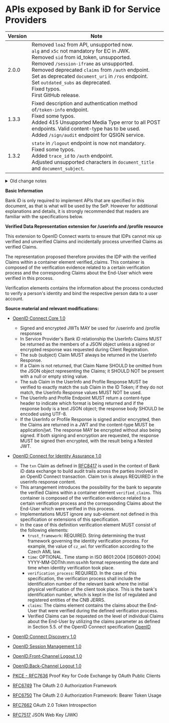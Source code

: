 # APIs exposed by Bank iD for Service Providers

| Version | Note |
| ------------- |-------------|
| 2.0.0 | Removed ```loa2``` from API, unsupported now.<br>```alg``` and ```x5c``` not mandatory for EC in JWK.<br>Removed ```sid``` from id_token, unsupported.<br>Removed ```/session-iframe``` as unsupported.<br>Removed deprecated ```claims``` from ```/auth``` endpoint.<br> Set as deprecated ```document_uri``` in ```/ros``` endpoint.<br>Set ```outdated_subs``` as deprecated.<br>Fixed typos.<br>First GitHub release. |
| 1.3.3 | Fixed description and authentication method of```/token-info``` endpoint.<br>Fixed some typos.<br>Added 415 Unsupported Media Type error to all POST endpoints. Valid content-type has to be used.<br>Added ```/sign/audit``` endpoint for QSIGN service. |
| 1.3.2 | ```state``` in ```/logout``` endpoint is now not mandatory.<br>Fixed some typos.<br>Added ```trace_id``` to ```/auth``` endpoint.<br>Adjusted unsupported characters in ```document_title``` and ```document_subject```. |

<details>
<summary>Old change notes</summary>

| Version | Note |
| ------------- |-------------|
| 1.3.1 | New GET endpoint for ```/logout```.<br>Removed mandatory requirement for ```redirect_uri``` in ```refresh_token``` authorization request.<br>Fixed some typos.<br>```document_id``` in ```/ros``` endpoint is mandatory and could have any value, is not checked against PDF files.<br>Adjusted unsupported characters in ```document_title``` and ```document_subject```.<br>New ```/sign/status``` endpoint for sign status verification.<br>```state``` and ```nonce``` are now mandatory in ```/ros``` and ```/auth``` endpoints to strengthen security. |
| 1.3.0 | New error ```basic_registers_unavailable``` in ```ros``` endpoint.<br>Miminal value for ```max_age``` in ```/ros``` endpoint is now set to 600 seconds.<br>For PDF 2.0 files, document_id will be acquired from XMP metadata. |
| 1.2.9 | New callback ```auth_failed``` in case ```code``` has been already issued.<br>New callback ```insufficient_scope``` in case missing required scopes from IdP for SIGN service.<br>New callback ```basic_registers_unavaiable``` for QSIGN service.<br>New parameter ```seal_visibility``` in ```/ros``` endpoint. In case you require seal visible on documents in SIGN or QSIGN<br>Fixed status codes for get and post in ```/authorize``` endpoint<br>Added ```401``` status code to ```/token``` endpoint |
| 1.2.8 | fixed service name in ```available_services``` in /api/v1/banks endpoint from ```QSIGN``` to ```QUALIFIED_SIGNATURE```<br>removed ```profile.verification``` from /userinfo endpoint example to be inline with the rest of the documentation |
| 1.2.7 | ```claims``` in auth endpoint request set as deprecated. |
| 1.2.6 | Fixed missing ```hash_alg``` in ```multiDocumentObject```.<br>```primary_nationality``` set as deprecated. |
| 1.2.5 | Added ```500``` error to /profile, /token, /ros and /token-info endpoints.<br>Fixed enum in banks' ```available_services```. |
| 1.2.4 | Added support for additional types of id cards `OP` and `CA`, Czech Republic documents without machine readable zone.<br>Added unsupported characters to ```document_title``` description .<br>Added ```503``` Temporarily unavailable error to ```/ros``` endpoint in case Basic Registers have planned downtime.<br>Fixed typos in addresses and idcards scopes.<br>Fixed supported ```response_type``` in ```/ros``` endpoint.<br>```valid_to``` in ```idcards``` is now not mandatory, due to missing parameter in idcards type 'OP', in all other typess it's still mandatory on application level. |
| 1.2.3 | Fixed description for ```not_implemented```.<br>Renamed auth error callback ```client_not_eligible``` to ```user_not_eligible```. |
| 1.2.2 | Fixed description for ```document_language```. |
| 1.2.1 | New scopes for Qualified signatures ```sign.qualified``` and ```sign.officially_certified```.<br>Fixed typos and missing descriptions. |
| 1.2.0 | Fixed response code for /ros endpoint, it's now correctly 200 instead of 201.<br>New callback ```sign_error```, if PDF document(s) cannot be signed, this callback will be returned.<br>New callback ```client_not_eligible```, if authorization is not possible due to age or legal capacity restrictions.<br>Added ```traceId``` to all endpoints for support purposes.<br>Added ```sign_field``` to ```documentObject``` and ```documentObjects``` to support PDF signature field annotations.<br>```sign_area``` is now set as not mandatory.<br>Fixed ```exp``` in /ros response, it's correctly integer instead of date-time.<br>Fixed missing ```upload_uris``` in /ros response.<br>Cleanup of unused objects.<br>Modified for better code generation.<br>	|
| 1.1.21 | Fixed element ```paymentAccountsDetails```, it's array now instead of object. |
| 1.1.20 | New elements in /profile addresses (cityarea, evidencenumber) and payment accounts details<br>New types of idcards by ROB<br>New callback "eid_doesnt_exist" |
| 1.1.19 | Added ```outdated_subs``` field to IDToken and AuthorizationIDToken containing all identifiers from the associated identities provided to the application via Bank iD.<br>Some elements in Document Objects may be empty |
| 1.1.18 | Added new feature for support of signature of multiple documents. |
| 1.1.17 | Added new parameter ```available_services``` in Bank List API. |
| 1.1.16 | As part of the unification, the ```upload_url``` parameter in the GET /verification response has been renamed to ```upload_uri```<br>The query parameter ```document_id``` in GET /verification is newly defined as optional<br>New response type 501 in /ros endpoint  |
| 1.1.15 | Removed the ```whole_document``` parameter from the document /verification response |
| 1.1.14 | Updates and examples for the Sign service |
| 1.1.13 | The element time in the verification is now optional |
| 1.1.12 | The time in ```verified_clamis.verification.time``` must be **with colon in date offset** (e.g. 2015-04-05T14:31:22+02:00)<br> ```max_age``` element in ```/ros``` endpoint request is in number format now. |
| 1.1.11 | The ```priority``` parameter in the ```signObject``` element is now mandatory and unique. The affected service is /ros.<br>New element with signed signObject as part of idtoken after authorization of the document by the end user.<br>Added scope ```notification.claims_updated``` (the application wants to send notifications) for **/profile** and **/userinfo** endpoints |
| 1.1.10 | Element ```verified_claims-verification.time``` changed to mandatory. Now, in case of sending a verification element, it is always necessary to send the date and time of the verification in the ISO 8601 format. |
| 1.1.9 | For the ```max_age``` parameter in the /auth endpoint, the description and occurrence obligation changed. |
| 1.1.8 | Added ```birthcountry``` to /profile ```verified_claims``` element in response |
| 1.1.7 | Correct response ```application/json``` on POST /ros endpoint<br>Added ```birthcountry``` element to /profile response |
| 1.1.6 | Reword tags and summaries to better reflect official Bank iD product portfolio |
| 1.1.5 | Removed unnecessary specification for the document upload resource during document verification<br>Clarified `signObject` and `documentObject` specification and examples<br>Clarified various property data types and examples throughout the signing process |
| 1.1.4 | Fixed server reference to correct host oidc.sandbox.bankid.cz<br>Added code_challenge_methods_supported element to OIDCConfigure scheme |
| 1.1.3 | A more well-arranged list of scopes (directly in the description of /userinfo and /profile) |
| 1.1.2 | Fixed error response format at /userinfo and /profile |
| 1.1.1 | GET /auth endpoint specification<br>Added for better clarity complete possible list of parameters of ```claims``` element in ```verified_claims``` for services /userinfo and /profile |
| 1.1.0 |  added optional element ```bank_id``` in POST /ros endpoint<br>elements in the ```sign_area``` object are now all mandatory (POST /ros)<br>```structured_scope``` are not newly array type (POST /ros)<br>removed ```remote_authorization``` element (POST /ros)<br>format of ```max_age``` element changed from date-time to number of seconds (POST /ros)<br>changed response to the verification of the signed document. Newly, Bank iD returns a metadata collection of all signatures in the document (POST /verification)<br>the element ```verification``` changed to optional within ```verified_claims``` (GET /profile)   |
| 1.0.0 | the first version of the document    |
</details>

**Basic Information**

Bank iD is only required to implement APIs that are specified in this document, as that is what will be used by the SeP.
However for additional explanations and details, it is strongly recommended that readers are familiar with the specifications below.


**Verified Data Representation extension for /userinfo and /profile resource**

This extension to OpenID Connect wants to ensure that IDPs cannot mix up verified and unverified Claims and incidentally process unverified Claims as verified Claims.

The representation proposed therefore provides the IDP with the verified Claims within a container element verified_claims. This container is composed of the verification  evidence related to a certain verification process and the corresponding Claims about the End-User which were verified in this process.

Verification elements contains the information about the process conducted to verify a person's identity and bind the respective person data to a user account.


**Source material and relevant modifications:**

* [OpenID Connect Core 1.0](https://openid.net/specs/openid-connect-core-1_0.html) 

  * Signed and encrypted JWTs MAY be used for /userinfo and /profile responses
  * In Service Provider's Bank iD relationship the UserInfo Claims MUST be returned as the members of a JSON object unless a signed or encrypted response was requested during Client Registration.
  * The sub (subject) Claim MUST always be returned in the UserInfo Response.
  * If a Claim is not returned, that Claim Name SHOULD be omitted from the JSON object representing the Claims; it SHOULD NOT be present with a null or empty string value.
  * The sub Claim in the UserInfo and Profile Response MUST be verified to exactly match the sub Claim in the ID Token; if they do not match, the UserInfo Response values MUST NOT be used.
  * The UserInfo and Profile Endpoint MUST return a content-type header to indicate which format is being returned and if the response body is a text JSON object; the response body SHOULD be encoded using UTF-8.
  * If the UserInfo or Profile Response is signed and/or encrypted, then the Claims are returned in a JWT and the content-type MUST be application/jwt. The response MAY be encrypted without also being signed. If both signing and encryption are requested, the response MUST be signed then encrypted, with the result being a Nested JWT.

* [OpenID Connect for Identity Assurance 1.0](https://openid.net/specs/openid-connect-4-identity-assurance-1_0.html)

  * The `txn` Claim as defined in [RFC8417](https://tools.ietf.org/html/rfc8417) is used in the context of Bank iD data exchange to build audit trails across the parties involved in an OpenID Connect transaction. Claim txn is always REQUIRED in the userinfo response content.
  * This arrangement introduces the possibility for the bank to separate the verified Claims within a container element `verified_claims`. This container is composed of the  verification evidence related to a certain verification process and the corresponding Claims about the End-User which were verified in this process.
  * Implementations MUST ignore any sub-element not defined in this specification or extensions of this specification.
  * In the case of this definition verification element MUST consist of the following elements:
     * `trust_framework`: REQUIRED. String determining the trust framework governing the identity verification process. For example, the value of ``cz_aml`` for verification according to the Czech AML law.
     * `time`: OPTIONAL. Time stamp in ISO 8601:2004 [ISO8601-2004] YYYY-MM-DDThh:mm:ss±hh format representing the date and time when identity verification took place.
     * `verification_process`: REQUIRED. In the case of this specification, the verification process shall include the identification number of the relevant bank where the initial physical verification of the client took place. This is the bank's identification number, which is kept in the list of regulated and registered entities of the CNB JERRS.
     * `claims`: The claims element contains the claims about the End-User that were verified during the defined verification process.
     * Verified Claims can be requested on the level of individual Claims about the End-User by utilizing the claims parameter as defined in Section 5.5. of the OpenID Connect specification [OpenID](https://openid.net/specs/openid-connect-core-1_0.html#ClaimsParameter)

* [OpenID Connect Discovery 1.0](https://openid.net/specs/openid-connect-discovery-1_0.html)
* [OpenID Session Management 1.0](https://openid.net/specs/openid-connect-session-1_0.html) 
* [OpenID.Front-Channel Logout 1.0](https://openid.net/specs/openid-connect-frontchannel-1_0.html)
* [OpenID.Back-Channel Logout 1.0](https://openid.net/specs/openid-connect-backchannel-1_0.html)
* [PKCE - RFC7636](https://tools.ietf.org/html/rfc7636) Proof Key for Code Exchange by OAuth Public Clients
* [RFC6749](https://tools.ietf.org/html/rfc6749) The OAuth 2.0 Authorization Framework
* [RFC6750](https://tools.ietf.org/html/rfc6750) The OAuth 2.0 Authorization Framework: Bearer Token Usage
* [RFC7662](https://tools.ietf.org/html/rfc7662) OAuth 2.0 Token Introspection
* [RFC7517](https://tools.ietf.org/html/rfc7517) JSON Web Key (JWK)
